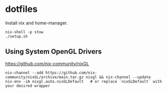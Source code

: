 # dotfiles

Install nix and home-manager.

```
nix-shell -p stow
./setup.sh
```

## Using System OpenGL Drivers

https://github.com/nix-community/nixGL

```
nix-channel --add https://github.com/nix-community/nixGL/archive/main.tar.gz nixgl && nix-channel --update
nix-env -iA nixgl.auto.nixGLDefault   # or replace `nixGLDefault` with your desired wrapper
```

